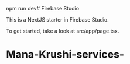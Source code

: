 npm run dev# Firebase Studio

This is a NextJS starter in Firebase Studio.

To get started, take a look at src/app/page.tsx.
# Mana-Krushi-services-
